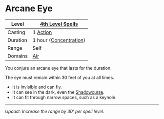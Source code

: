 # Arcane Eye

| Level    | [4th Level Spells](4th%20Level%20Spells.md)                      |
| -------- | ---------------------------------------------------------------- |
| Casting  | 1 [Action](../../../../Game%20Procedures/Action.md)              |
| Duration | 1 hour ([Concentration](../../../Spellcasting/Concentration.md)) |
| Range    | Self                                                             |
| Domains  | [Air](../../Spell%20Domains/Air.md)                           |

You conjure an arcane eye that lasts for the duration.

The eye must remain within 30 feet of you at all times.

- It is [Invisible](../../../../Conditions/Invisible.md) and can fly.
- It can see in the dark, even the [Shadowcurse](../../../../Hazards/Shadowcurse.md).
- It can fit through narrow spaces, such as a keyhole.

---
*Upcast: Increase the range by 30' per spell level.*
